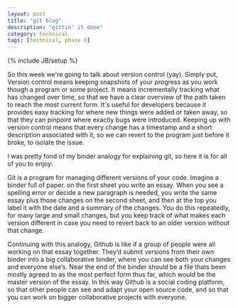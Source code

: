 ```yaml
---
layout: post
title: "git blog"
description: "gittin' it done"
category: technical
tags: [technical, phase 0]
---
```

{% include JB/setup %}

So this week we're going to talk about version control (yay). Simply put, Version control means keeping snapshots of your progress as you work though a program or some project. It means incrementally tracking what has changed over time, so that we have a clear overview of the path taken to reach the most current form. It's useful for developers because it provides easy tracking for where new things were added or taken away, so that they can pinpoint where exactly bugs were introduced. Keeping up with version control means that every change has a timestamp and a short description associated with it, so we can revert to the program just before it broke, to isolate the issue.

I was pretty fond of my binder analogy for explaining git, so here it is for all of you to enjoy:

Git is a program for managing different versions of your code. Imagine a binder full of paper. on the first sheet you write an essay. When you see a spelling error or decide a new paragraph is needed, you write the same essay plus those changes on the second sheet, and then at the top you label it with the date and a summary of the changes. You do this repeatedly, for many large and small changes, but you keep track of what makes each version different in case you need to revert back to an older version without that change.

Continuing with this analogy, Github is like if a group of people were all working on that essay together. They’d submit versions from their own binder into a big collaborative binder, where you can see both your changes and everyone else’s. Near the end of the binder should be a file thats been mostly agreed to as the most perfect form thus far, which would be the master version of the essay. In this way Github is a social coding platform, so that other people can see and adapt your open source code, and so that you can work on bigger collaborative projects with everyone.